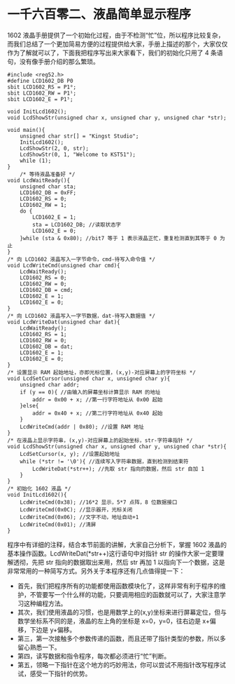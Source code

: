 # 一千六百零二、液晶简单显示程序

1602 液晶手册提供了一个初始化过程，由于不检测“忙”位，所以程序比较复杂，而我们总结了一个更加简易方便的过程提供给大家，手册上描述的那个，大家仅仅作为了解就可以了，下面我把程序写出来大家看下，我们的初始化只用了 4 条语句，没有像手册介绍的那么繁琐。

```
#include <reg52.h>
#define LCD1602_DB P0
sbit LCD1602_RS = P1⁰;
sbit LCD1602_RW = P1¹;
sbit LCD1602_E = P1⁵;

void InitLcd1602();
void LcdShowStr(unsigned char x, unsigned char y, unsigned char *str);

void main(){
    unsigned char str[] = "Kingst Studio";
    InitLcd1602();
    LcdShowStr(2, 0, str);
    LcdShowStr(0, 1, "Welcome to KST51");
    while (1);
}
    /* 等待液晶准备好 */
void LcdWaitReady(){
    unsigned char sta;
    LCD1602_DB = 0xFF;
    LCD1602_RS = 0;
    LCD1602_RW = 1;
    do {
        LCD1602_E = 1;
        sta = LCD1602_DB; //读取状态字
        LCD1602_E = 0;
    }while (sta & 0x80); //bit7 等于 1 表示液晶正忙，重复检测直到其等于 0 为止
}
/* 向 LCD1602 液晶写入一字节命令，cmd-待写入命令值 */
void LcdWriteCmd(unsigned char cmd){
    LcdWaitReady();
    LCD1602_RS = 0;
    LCD1602_RW = 0;
    LCD1602_DB = cmd;
    LCD1602_E = 1;
    LCD1602_E = 0;
}
/* 向 LCD1602 液晶写入一字节数据，dat-待写入数据值 */
void LcdWriteDat(unsigned char dat){
    LcdWaitReady();
    LCD1602_RS = 1;
    LCD1602_RW = 0;
    LCD1602_DB = dat;
    LCD1602_E = 1;
    LCD1602_E = 0;
}
/* 设置显示 RAM 起始地址，亦即光标位置，(x,y)-对应屏幕上的字符坐标 */
void LcdSetCursor(unsigned char x, unsigned char y){
    unsigned char addr;
    if (y == 0){ //由输入的屏幕坐标计算显示 RAM 的地址
        addr = 0x00 + x; //第一行字符地址从 0x00 起始
    }else{
        addr = 0x40 + x; //第二行字符地址从 0x40 起始
    }
    LcdWriteCmd(addr | 0x80); //设置 RAM 地址
}
/* 在液晶上显示字符串，(x,y)-对应屏幕上的起始坐标，str-字符串指针 */
void LcdShowStr(unsigned char x, unsigned char y, unsigned char *str){
    LcdSetCursor(x, y); //设置起始地址
    while (*str != '\0'){ //连续写入字符串数据，直到检测到结束符
        LcdWriteDat(*str++); //先取 str 指向的数据，然后 str 自加 1
    }
}
/* 初始化 1602 液晶 */
void InitLcd1602(){
    LcdWriteCmd(0x38); //16*2 显示，5*7 点阵，8 位数据接口
    LcdWriteCmd(0x0C); //显示器开，光标关闭
    LcdWriteCmd(0x06); //文字不动，地址自动+1
    LcdWriteCmd(0x01); //清屏
}
```

程序中有详细的注释，结合本节前面的讲解，大家自己分析下，掌握 1602 液晶的基本操作函数。LcdWriteDat(*str++)这行语句中对指针 str 的操作大家一定要理解透彻，先把 str 指向的数据取出来用，然后 str 再加 1 以指向下一个数据，这是非常常用的一种简写方式。另外关于本程序还有几点值得提一下：

*   首先，我们把程序所有的功能都使用函数模块化了，这样非常有利于程序的维护，不管要写一个什么样的功能，只要调用相应的函数就可以了，大家注意学习这种编程方法。
*   其次，我们使用液晶的习惯，也是用数学上的(x,y)坐标来进行屏幕定位，但与数学坐标系不同的是，液晶的左上角的坐标是 x=0，y=0，往右边是 x+偏移，下边是 y+偏移。
*   第三，第一次接触多个参数传递的函数，而且还带了指针类型的参数，所以多留心熟悉一下。
*   第四，读写数据和指令程序，每次都必须进行“忙”判断。
*   第五，领略一下指针在这个地方的巧妙用法，你可以尝试不用指针改写程序试试，感受一下指针的优势。